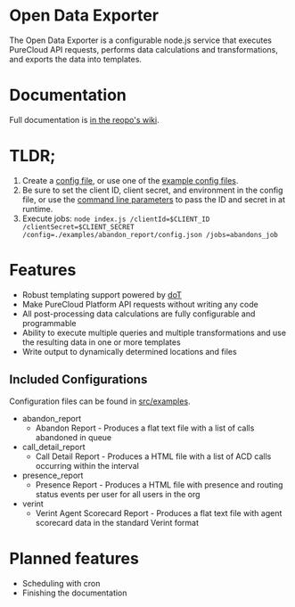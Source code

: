 # Open Data Exporter

The Open Data Exporter is a configurable node.js service that executes PureCloud API requests, performs data calculations and transformations, and exports the data into templates. 

# Documentation

Full documentation is [in the reopo's wiki](https://github.com/MyPureCloud/open-data-exporter/wiki).

# TLDR;

1. Create a [config file](https://github.com/MyPureCloud/open-data-exporter/wiki/Configuration-Files), or use one of the [example config files](https://github.com/MyPureCloud/open-data-exporter/tree/master/src/examples).
2. Be sure to set the client ID, client secret, and environment in the config file, or use the [command line parameters](https://github.com/MyPureCloud/open-data-exporter/wiki/Running-the-application) to pass the ID and secret in at runtime.
3. Execute jobs: `node index.js /clientId=$CLIENT_ID /clientSecret=$CLIENT_SECRET /config=./examples/abandon_report/config.json /jobs=abandons_job`

# Features

* Robust templating support powered by [doT](http://olado.github.io/doT/)
* Make PureCloud Platform API requests without writing any code
* All post-processing data calculations are fully configurable and programmable
* Ability to execute multiple queries and multiple transformations and use the resulting data in one or more templates
* Write output to dynamically determined locations and files

## Included Configurations

Configuration files can be found in [src/examples](https://github.com/MyPureCloud/open-data-exporter/tree/master/src/examples).

* abandon_report
  * Abandon Report - Produces a flat text file with a list of calls abandoned in queue
* call_detail_report
  * Call Detail Report - Produces a HTML file with a list of ACD calls occurring within the interval
* presence_report
  * Presence Report - Produces a HTML file with presence and routing status events per user for all users in the org
* verint
  * Verint Agent Scorecard Report - Produces a flat text file with agent scorecard data in the standard Verint format

# Planned features

* Scheduling with cron
* Finishing the documentation
